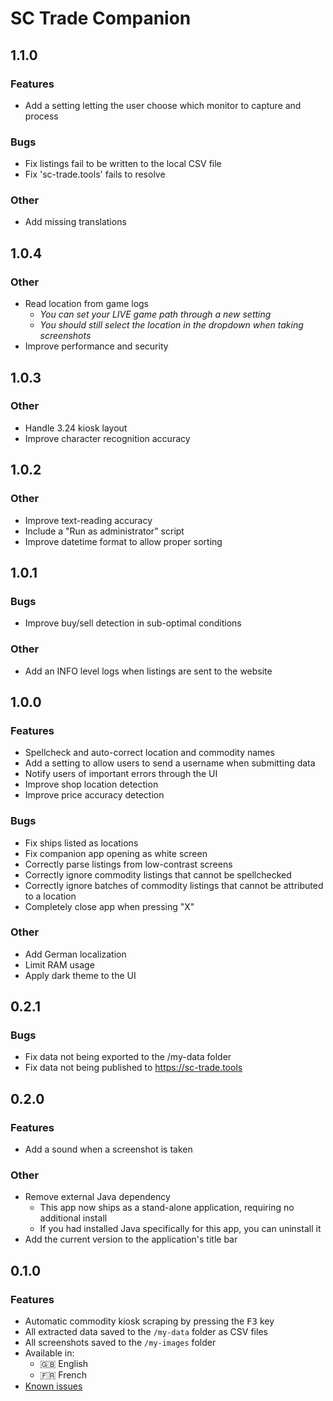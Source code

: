 # SC Trade Companion
## 1.1.0
### Features
- Add a setting letting the user choose which monitor to capture and process

### Bugs
- Fix listings fail to be written to the local CSV file
- Fix 'sc-trade.tools' fails to resolve

### Other
- Add missing translations

## 1.0.4
### Other
- Read location from game logs
  - *You can set your LIVE game path through a new setting*
  - *You should still select the location in the dropdown when taking screenshots*
- Improve performance and security

## 1.0.3
### Other
- Handle 3.24 kiosk layout
- Improve character recognition accuracy

## 1.0.2
### Other
- Improve text-reading accuracy
- Include a "Run as administrator" script
- Improve datetime format to allow proper sorting

## 1.0.1
### Bugs
- Improve buy/sell detection in sub-optimal conditions

### Other
- Add an INFO level logs when listings are sent to the website

## 1.0.0
### Features
- Spellcheck and auto-correct location and commodity names
- Add a setting to allow users to send a username when submitting data
- Notify users of important errors through the UI
- Improve shop location detection
- Improve price accuracy detection

### Bugs
- Fix ships listed as locations
- Fix companion app opening as white screen
- Correctly parse listings from low-contrast screens
- Correctly ignore commodity listings that cannot be spellchecked
- Correctly ignore batches of commodity listings that cannot be attributed to a location
- Completely close app when pressing "X"

### Other
- Add German localization
- Limit RAM usage
- Apply dark theme to the UI

## 0.2.1
### Bugs
- Fix data not being exported to the /my-data folder
- Fix data not being published to https://sc-trade.tools

## 0.2.0
### Features
- Add a sound when a screenshot is taken

### Other
- Remove external Java dependency
  - This app now ships as a stand-alone application, requiring no additional install
  - If you had installed Java specifically for this app, you can uninstall it
- Add the current version to the application's title bar

## 0.1.0
### Features
- Automatic commodity kiosk scraping by pressing the <kbd>F3</kbd> key
- All extracted data saved to the `/my-data` folder as CSV files
- All screenshots saved to the `/my-images` folder
- Available in: 
  - 🇬🇧 English
  - 🇫🇷 French
- [Known issues](https://github.com/EtienneLamoureux/sc-trade-companion/issues?q=is%3Aopen+is%3Aissue+label%3Abug)

